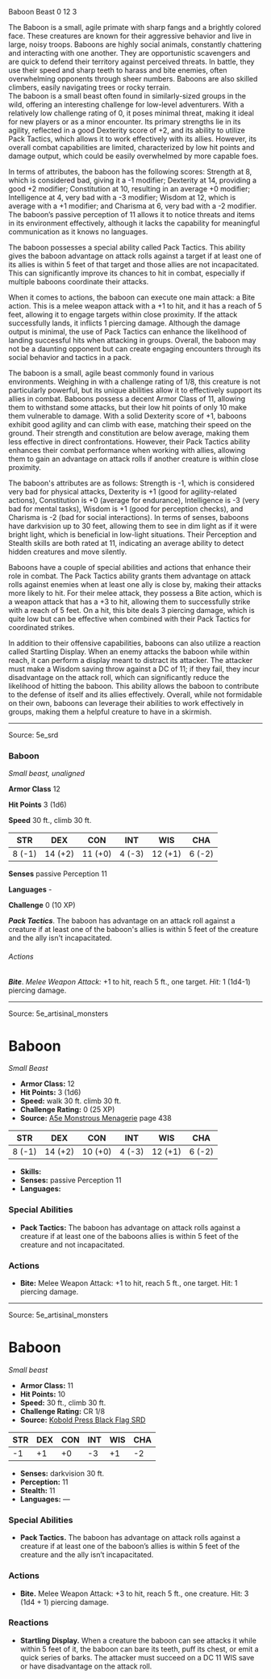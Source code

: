 <MonsterName/>Baboon</MonsterName>
<CreatureType/>Beast</CreatureType>
<CR/>0</CR>
<AC/>12</AC>
<HP/>3</HP>
<summary>The Baboon is a small, agile primate with sharp fangs and a brightly colored face. These creatures are known for their aggressive behavior and live in large, noisy troops. Baboons are highly social animals, constantly chattering and interacting with one another. They are opportunistic scavengers and are quick to defend their territory against perceived threats. In battle, they use their speed and sharp teeth to harass and bite enemies, often overwhelming opponents through sheer numbers. Baboons are also skilled climbers, easily navigating trees or rocky terrain.</summary>

<summary>The baboon is a small beast often found in similarly-sized groups in the wild, offering an interesting challenge for low-level adventurers. With a relatively low challenge rating of 0, it poses minimal threat, making it ideal for new players or as a minor encounter. Its primary strengths lie in its agility, reflected in a good Dexterity score of +2, and its ability to utilize Pack Tactics, which allows it to work effectively with its allies. However, its overall combat capabilities are limited, characterized by low hit points and damage output, which could be easily overwhelmed by more capable foes.</summary>

<detail>

In terms of attributes, the baboon has the following scores: Strength at 8, which is considered bad, giving it a -1 modifier; Dexterity at 14, providing a good +2 modifier; Constitution at 10, resulting in an average +0 modifier; Intelligence at 4, very bad with a -3 modifier; Wisdom at 12, which is average with a +1 modifier; and Charisma at 6, very bad with a -2 modifier. The baboon’s passive perception of 11 allows it to notice threats and items in its environment effectively, although it lacks the capability for meaningful communication as it knows no languages.

The baboon possesses a special ability called Pack Tactics. This ability gives the baboon advantage on attack rolls against a target if at least one of its allies is within 5 feet of that target and those allies are not incapacitated. This can significantly improve its chances to hit in combat, especially if multiple baboons coordinate their attacks.

When it comes to actions, the baboon can execute one main attack: a Bite action. This is a melee weapon attack with a +1 to hit, and it has a reach of 5 feet, allowing it to engage targets within close proximity. If the attack successfully lands, it inflicts 1 piercing damage. Although the damage output is minimal, the use of Pack Tactics can enhance the likelihood of landing successful hits when attacking in groups. Overall, the baboon may not be a daunting opponent but can create engaging encounters through its social behavior and tactics in a pack.

The baboon is a small, agile beast commonly found in various environments. Weighing in with a challenge rating of 1/8, this creature is not particularly powerful, but its unique abilities allow it to effectively support its allies in combat. Baboons possess a decent Armor Class of 11, allowing them to withstand some attacks, but their low hit points of only 10 make them vulnerable to damage. With a solid Dexterity score of +1, baboons exhibit good agility and can climb with ease, matching their speed on the ground. Their strength and constitution are below average, making them less effective in direct confrontations. However, their Pack Tactics ability enhances their combat performance when working with allies, allowing them to gain an advantage on attack rolls if another creature is within close proximity. 

The baboon's attributes are as follows: Strength is -1, which is considered very bad for physical attacks, Dexterity is +1 (good for agility-related actions), Constitution is +0 (average for endurance), Intelligence is -3 (very bad for mental tasks), Wisdom is +1 (good for perception checks), and Charisma is -2 (bad for social interactions). In terms of senses, baboons have darkvision up to 30 feet, allowing them to see in dim light as if it were bright light, which is beneficial in low-light situations. Their Perception and Stealth skills are both rated at 11, indicating an average ability to detect hidden creatures and move silently.

Baboons have a couple of special abilities and actions that enhance their role in combat. The Pack Tactics ability grants them advantage on attack rolls against enemies when at least one ally is close by, making their attacks more likely to hit. For their melee attack, they possess a Bite action, which is a weapon attack that has a +3 to hit, allowing them to successfully strike with a reach of 5 feet. On a hit, this bite deals 3 piercing damage, which is quite low but can be effective when combined with their Pack Tactics for coordinated strikes.

In addition to their offensive capabilities, baboons can also utilize a reaction called Startling Display. When an enemy attacks the baboon while within reach, it can perform a display meant to distract its attacker. The attacker must make a Wisdom saving throw against a DC of 11; if they fail, they incur disadvantage on the attack roll, which can significantly reduce the likelihood of hitting the baboon. This ability allows the baboon to contribute to the defense of itself and its allies effectively. Overall, while not formidable on their own, baboons can leverage their abilities to work effectively in groups, making them a helpful creature to have in a skirmish.</detail>



---

Source: 5e_srd

### Baboon

*Small beast, unaligned*

**Armor Class** 12

**Hit Points** 3 (1d6)

**Speed** 30 ft., climb 30 ft.

| STR    | DEX     | CON     | INT    | WIS     | CHA    |
|--------|---------|---------|--------|---------|--------|
| 8 (-1) | 14 (+2) | 11 (+0) | 4 (-3) | 12 (+1) | 6 (-2) |

**Senses** passive Perception 11

**Languages** -

**Challenge** 0 (10 XP)

***Pack Tactics***. The baboon has advantage on an attack roll against a creature if at least one of the baboon's allies is within 5 feet of the creature and the ally isn't incapacitated.

###### Actions

***Bite***. *Melee Weapon Attack:* +1 to hit, reach 5 ft., one target. *Hit:* 1 (1d4-1) piercing damage.



---

Source: 5e_artisinal_monsters

# Baboon

*Small* *Beast*

- **Armor Class:** 12
- **Hit Points:** 3 (1d6)
- **Speed:** walk 30 ft. climb 30 ft.
- **Challenge Rating:** 0 (25 XP)
- **Source:** [A5e Monstrous Menagerie](https://enpublishingrpg.com/products/level-up-monstrous-menagerie-a5e) page 438

| STR | DEX | CON | INT | WIS | CHA |
| --- | --- | --- | --- | --- | --- |
| 8 (-1) | 14 (+2) | 10 (+0) | 4 (-3) | 12 (+1) | 6 (-2) |

- **Skills:** 
- **Senses:** passive Perception 11
- **Languages:** 

### Special Abilities

- **Pack Tactics:** The baboon has advantage on attack rolls against a creature if at least one of the baboons allies is within 5 feet of the creature and not incapacitated.

### Actions

- **Bite:** Melee Weapon Attack: +1 to hit, reach 5 ft., one target. Hit: 1 piercing damage.






---

Source: 5e_artisinal_monsters

# Baboon

*Small beast*

- **Armor Class:** 11
- **Hit Points:** 10
- **Speed:** 30 ft., climb 30 ft.
- **Challenge Rating:** CR 1/8
- **Source:** [Kobold Press Black Flag SRD](https://koboldpress.com/black-flag-roleplaying/)

| STR | DEX | CON | INT | WIS | CHA |
| --- | --- | --- | --- | --- | --- |
| -1 | +1 | +0 | -3 | +1 | -2 |

- **Senses:** darkvision 30 ft.
- **Perception:** 11
- **Stealth:** 11
- **Languages:** —

### Special Abilities

- **Pack Tactics.** The baboon has advantage on attack rolls against a creature if at least one of the baboon’s allies is within 5 feet of the creature and the ally isn’t incapacitated.

### Actions

- **Bite.** Melee Weapon Attack: +3 to hit, reach 5 ft., one creature. Hit: 3 (1d4 + 1) piercing damage.

### Reactions

- **Startling Display.** When a creature the baboon can see attacks it while within 5 feet of it, the baboon can bare its teeth, puff its chest, or emit a quick series of barks. The attacker must succeed on a DC 11 WIS save or have disadvantage on the attack roll.



